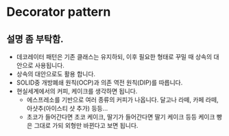 # Decorator pattern

## 설명 좀 부탁함.
- 데코레이터 패턴은 기존 클래스는 유지하되, 이후 필요한 형태로 꾸밀 때 상속의 대안으로 사용됩니다.
- 상속의 대안으로도 활용 합니다.
- SOLID중 개방폐쇄 원칙(OCP)과 의존 역전 원칙(DIP)를 따릅니다.
- 현실세계에서의 커피, 케이크를 생각하면 됩니다.
  - 에스프레소를 기반으로 여러 종류의 커피가 나옵니다. 달고나 라떼, 카페 라떼, 아샷추(아이스티 샷 추가) 등등...
  - 초코가 들어간다면 초코 케이크, 딸기가 들어간다면 딸기 케이크 등등 케이크 빵은 그대로 가되 외형만 바뀐다고 보면 됩니다.
